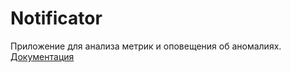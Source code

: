 # Notificator

Приложение для анализа метрик и оповещения об аномалиях. [Документация](docs/README.md)
